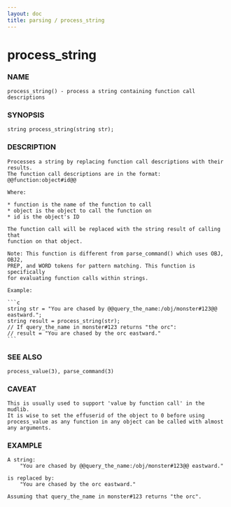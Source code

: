 ```yaml
---
layout: doc
title: parsing / process_string
---
```


# process_string

### NAME

    process_string() - process a string containing function call descriptions

### SYNOPSIS

    string process_string(string str);

### DESCRIPTION

    Processes a string by replacing function call descriptions with their results.
    The function call descriptions are in the format:
    @@function:object#id@@

    Where:

    * function is the name of the function to call
    * object is the object to call the function on
    * id is the object's ID

    The function call will be replaced with the string result of calling that
    function on that object.

    Note: This function is different from parse_command() which uses OBJ, OBJ2,
    PREP, and WORD tokens for pattern matching. This function is specifically
    for evaluating function calls within strings.

    Example:

    ```c
    string str = "You are chased by @@query_the_name:/obj/monster#123@@ eastward.";
    string result = process_string(str);
    // If query_the_name in monster#123 returns "the orc":
    // result = "You are chased by the orc eastward."
    ```

### SEE ALSO

    process_value(3), parse_command(3)

### CAVEAT

    This is usually used to support 'value by function call' in the mudlib.
    It is wise to set the effuserid of the object to 0 before using
    process_value as any function in any object can be called with almost
    any arguments.

### EXAMPLE

    A string:
        "You are chased by @@query_the_name:/obj/monster#123@@ eastward."

    is replaced by:
        "You are chased by the orc eastward."

    Assuming that query_the_name in monster#123 returns "the orc".
